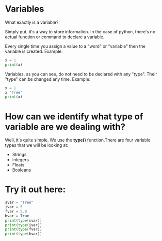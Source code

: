 # Variables
What exactly is a variable? 

Simply put, it's a way to store information. In the case of python, there's no actual function or command to declare a variable. 

Every single time you assign a value to a "word" or "variable" then the variable is created.
Example:
```python
x = 1
print(x)
```
Variables, as you can see, do not need to be declared with any "type". Their "type" can be changed any time.
Example:
```python
x = 1
x "Tree"
print(x)
```
# How can we identify what type of variable are we dealing with?
Well, it's quite simple. We use the **type()** function.There are four variable types that we will be looking at:
* Strings
* Integers
* Floats
* Booleans

# Try it out here:
```python
svar = "Tree"
ivar = 5
fvar = 5.0
bvar = True
print(type(svar))
print(type(ivar))
print(type(fvar))
print(type(bvar))
```